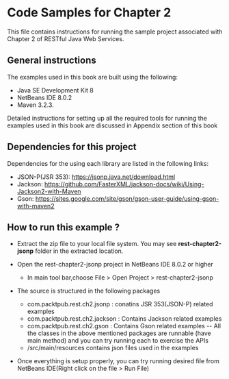 Code Samples for Chapter 2
==========================
This file contains instructions for running the sample project associated with Chapter 2 of RESTful Java Web Services.

General instructions
--------------------
The examples used in this book are built using the following:

- Java SE Development Kit 8
- NetBeans IDE 8.0.2 
- Maven 3.2.3. 

Detailed instructions for setting up all the required tools for running the 
examples used in this book are discussed in Appendix section of this book

Dependencies for this project
----------------------------
Dependencies for the using each library are listed in the following links:

- JSON-P(JSR 353): https://jsonp.java.net/download.html
- Jackson: https://github.com/FasterXML/jackson-docs/wiki/Using-Jackson2-with-Maven	 
- Gson: https://sites.google.com/site/gson/gson-user-guide/using-gson-with-maven2

How to run this example ?
-------------------------
- Extract the zip file to your local file system. You may see **rest-chapter2-jsonp** folder in the extracted location.
- Open the rest-chapter2-jsonp project in NetBeans IDE 8.0.2 or higher
	- In main tool bar,choose File > Open Project > rest-chapter2-jsonp 	
- The source is structured in the following packages 
    - com.packtpub.rest.ch2.jsonp : conatins JSR 353(JSON-P) related examples
    - com.packtpub.rest.ch2.jackson : Contains Jackson related examples
    - com.packtpub.rest.ch2.gson : Contains Gson related examples
	-- All the classes in the above mentioned packages are runnable (have main method) and you can try running each to exercise the APIs
    - <rest-chapter2-jsonp>/src/main/resources contains json files used in the examples 
    
- Once everything is setup properly, you can try running desired file from NetBeans IDE(Right click on the file > Run File)
 


